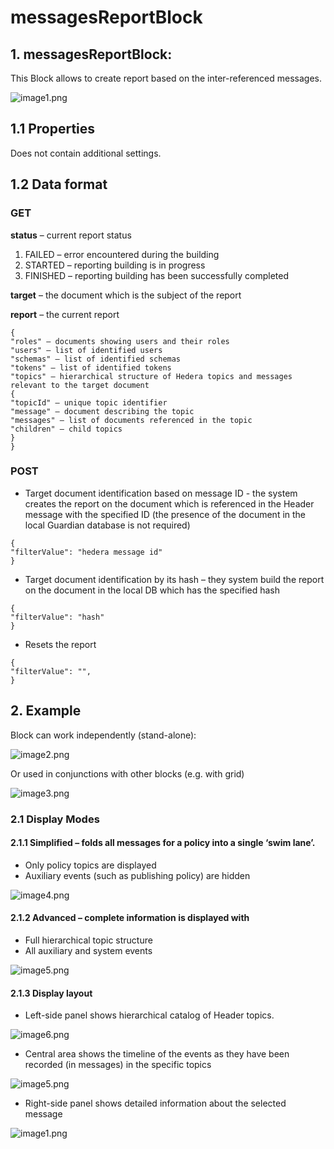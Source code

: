 # messagesReportBlock

## 1. messagesReportBlock:

This Block allows to create report based on the inter-referenced messages.

![image1.png](<../../../../../.gitbook/assets/0 (7).png>)

## **1.1 Properties**

Does not contain additional settings.

## **1.2 Data format**

### **GET**

**status** – current report status

1. FAILED – error encountered during the building
2. STARTED – reporting building is in progress
3. FINISHED – reporting building has been successfully completed

**target** – the document which is the subject of the report

**report** – the current report

```
{
"roles" – documents showing users and their roles
"users" – list of identified users
"schemas" – list of identified schemas
"tokens" – list of identified tokens
"topics" – hierarchical structure of Hedera topics and messages relevant to the target document
{
"topicId" – unique topic identifier
"message" – document describing the topic
"messages" – list of documents referenced in the topic
"children" – child topics
}
}
```

### **POST**

* Target document identification based on message ID - the system creates the report on the document which is referenced in the Header message with the specified ID (the presence of the document in the local Guardian database is not required)

```
{
"filterValue": "hedera message id"
}
```

* Target document identification by its hash – they system build the report on the document in the local DB which has the specified hash

```
{
"filterValue": "hash"
}
```

* Resets the report

```
{
"filterValue": "",
}
```

## 2. Example

Block can work independently (stand-alone):

![image2.png](<../../../../../.gitbook/assets/1 (2) (1).png>)

Or used in conjunctions with other blocks (e.g. with grid)

![image3.png](<../../../../../.gitbook/assets/2 (3) (1).png>)

### **2.1 Display** **Modes**

#### **2.1.1 Simplified** – folds all messages for a policy into a single ‘swim lane’.

* Only policy topics are displayed
* Auxiliary events (such as publishing policy) are hidden

![image4.png](<../../../../../.gitbook/assets/3 (6).png>)

#### **2.1.2 Advanced** – complete information is displayed with

* Full hierarchical topic structure
* All auxiliary and system events

![image5.png](<../../../../../.gitbook/assets/4 (5) (1).png>)

#### **2.1.3 Display layout**

* Left-side panel shows hierarchical catalog of Header topics.

![image6.png](<../../../../../.gitbook/assets/5 (6) (1).png>)

* Central area shows the timeline of the events as they have been recorded (in messages) in the specific topics

![image5.png](<../../../../../.gitbook/assets/6 (1) (3).png>)

* Right-side panel shows detailed information about the selected message

![image1.png](<../../../../../.gitbook/assets/7 (6).png>)
